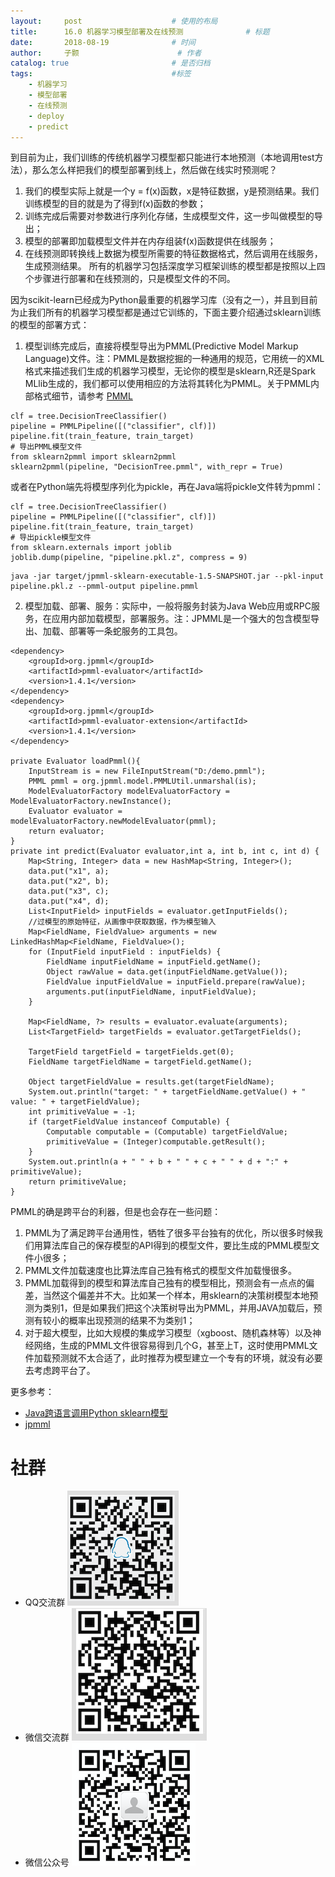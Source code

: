 ```yaml
---
layout:     post   				    # 使用的布局
title:      16.0 机器学习模型部署及在线预测 				# 标题 
date:       2018-08-19 				# 时间
author:     子颢 						# 作者
catalog: true 						# 是否归档
tags:								#标签
    - 机器学习
    - 模型部署
    - 在线预测
    - deploy
    - predict
---
```


到目前为止，我们训练的传统机器学习模型都只能进行本地预测（本地调用test方法），那么怎么样把我们的模型部署到线上，然后做在线实时预测呢？
1. 我们的模型实际上就是一个y = f(x)函数，x是特征数据，y是预测结果。我们训练模型的目的就是为了得到f(x)函数的参数；
2. 训练完成后需要对参数进行序列化存储，生成模型文件，这一步叫做模型的导出；
3. 模型的部署即加载模型文件并在内存组装f(x)函数提供在线服务；
4. 在线预测即转换线上数据为模型所需要的特征数据格式，然后调用在线服务，生成预测结果。
所有的机器学习包括深度学习框架训练的模型都是按照以上四个步骤进行部署和在线预测的，只是模型文件的不同。

因为scikit-learn已经成为Python最重要的机器学习库（没有之一），并且到目前为止我们所有的机器学习模型都是通过它训练的，下面主要介绍通过sklearn训练的模型的部署方式：
1. 模型训练完成后，直接将模型导出为PMML(Predictive Model Markup Language)文件。注：PMML是数据挖掘的一种通用的规范，它用统一的XML格式来描述我们生成的机器学习模型，无论你的模型是sklearn,R还是Spark MLlib生成的，我们都可以使用相应的方法将其转化为PMML。关于PMML内部格式细节，请参考 <a href="http://dmg.org/pmml/v4-3/GeneralStructure.html" target="_blank">PMML</a>
```
clf = tree.DecisionTreeClassifier()
pipeline = PMMLPipeline([("classifier", clf)])
pipeline.fit(train_feature, train_target)
# 导出PMML模型文件
from sklearn2pmml import sklearn2pmml
sklearn2pmml(pipeline, "DecisionTree.pmml", with_repr = True)
```
或者在Python端先将模型序列化为pickle，再在Java端将pickle文件转为pmml：
```
clf = tree.DecisionTreeClassifier()
pipeline = PMMLPipeline([("classifier", clf)])
pipeline.fit(train_feature, train_target)
# 导出pickle模型文件
from sklearn.externals import joblib
joblib.dump(pipeline, "pipeline.pkl.z", compress = 9)
```
```
java -jar target/jpmml-sklearn-executable-1.5-SNAPSHOT.jar --pkl-input pipeline.pkl.z --pmml-output pipeline.pmml
```
2. 模型加载、部署、服务：实际中，一般将服务封装为Java Web应用或RPC服务，在应用内部加载模型，部署服务。注：JPMML是一个强大的包含模型导出、加载、部署等一条蛇服务的工具包。
```
<dependency>
    <groupId>org.jpmml</groupId>
    <artifactId>pmml-evaluator</artifactId>
    <version>1.4.1</version>
</dependency>
<dependency>
    <groupId>org.jpmml</groupId>
    <artifactId>pmml-evaluator-extension</artifactId>
    <version>1.4.1</version>
</dependency>

private Evaluator loadPmml(){
    InputStream is = new FileInputStream("D:/demo.pmml");
    PMML pmml = org.jpmml.model.PMMLUtil.unmarshal(is);
    ModelEvaluatorFactory modelEvaluatorFactory = ModelEvaluatorFactory.newInstance();
    Evaluator evaluator = modelEvaluatorFactory.newModelEvaluator(pmml);
    return evaluator;
}
private int predict(Evaluator evaluator,int a, int b, int c, int d) {
    Map<String, Integer> data = new HashMap<String, Integer>();
    data.put("x1", a);
    data.put("x2", b);
    data.put("x3", c);
    data.put("x4", d);
    List<InputField> inputFields = evaluator.getInputFields();
    //过模型的原始特征，从画像中获取数据，作为模型输入
    Map<FieldName, FieldValue> arguments = new LinkedHashMap<FieldName, FieldValue>();
    for (InputField inputField : inputFields) {
        FieldName inputFieldName = inputField.getName();
        Object rawValue = data.get(inputFieldName.getValue());
        FieldValue inputFieldValue = inputField.prepare(rawValue);
        arguments.put(inputFieldName, inputFieldValue);
    }

    Map<FieldName, ?> results = evaluator.evaluate(arguments);
    List<TargetField> targetFields = evaluator.getTargetFields();

    TargetField targetField = targetFields.get(0);
    FieldName targetFieldName = targetField.getName();

    Object targetFieldValue = results.get(targetFieldName);
    System.out.println("target: " + targetFieldName.getValue() + " value: " + targetFieldValue);
    int primitiveValue = -1;
    if (targetFieldValue instanceof Computable) {
        Computable computable = (Computable) targetFieldValue;
        primitiveValue = (Integer)computable.getResult();
    }
    System.out.println(a + " " + b + " " + c + " " + d + ":" + primitiveValue);
    return primitiveValue;
}
```

PMML的确是跨平台的利器，但是也会存在一些问题：
1. PMML为了满足跨平台通用性，牺牲了很多平台独有的优化，所以很多时候我们用算法库自己的保存模型的API得到的模型文件，要比生成的PMML模型文件小很多；
2. PMML文件加载速度也比算法库自己独有格式的模型文件加载慢很多。
3. PMML加载得到的模型和算法库自己独有的模型相比，预测会有一点点的偏差，当然这个偏差并不大。比如某一个样本，用sklearn的决策树模型本地预测为类别1，但是如果我们把这个决策树导出为PMML，并用JAVA加载后，预测有较小的概率出现预测的结果不为类别1；
4. 对于超大模型，比如大规模的集成学习模型（xgboost、随机森林等）以及神经网络，生成的PMML文件很容易得到几个G，甚至上T，这时使用PMML文件加载预测就不太合适了，此时推荐为模型建立一个专有的环境，就没有必要去考虑跨平台了。

更多参考：
- <a href="http://www.naodongopen.com/918.html" target="_blank">Java跨语言调用Python sklearn模型</a>
- <a href="https://github.com/jpmml" target="_blank">jpmml</a>


# 社群

- QQ交流群
	![562929489](/img/qq_ewm.png)
- 微信交流群
	![562929489](/img/wx_ewm.png)
- 微信公众号
	![562929489](/img/wxgzh_ewm.png)